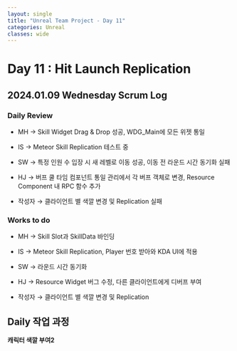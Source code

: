 ```yaml
---
layout: single
title: "Unreal Team Project - Day 11"
categories: Unreal
classes: wide
---
```


# Day 11 : Hit Launch Replication

## 2024.01.09 Wednesday Scrum Log

### Daily Review

- MH → Skill Widget Drag & Drop 성공, WDG_Main에 모든 위젯 통일

- IS → Meteor Skill Replication 테스트 중

- SW → 특정 인원 수 입장 시 새 레벨로 이동 성공, 이동 전 라운드 시간 동기화 실패

- HJ → 버프 쿨 타임 컴포넌트 통일 관리에서 각 버프 객체로 변경, Resource Component 내 RPC 함수 추가

- 작성자 → 클라이언트 별 색깔 변경 및 Replication 실패


### Works to do

- MH → Skill Slot과 SkillData 바인딩

- IS → Meteor Skill Replication, Player 번호 받아와 KDA UI에 적용

- SW → 라운드 시간 동기화

- HJ → Resource Widget 버그 수정, 다른 클라이언트에게 디버프 부여

- 작성자 → 클라이언트 별 색깔 변경 및 Replication


## Daily 작업 과정

**캐릭터 색깔 부여2**
